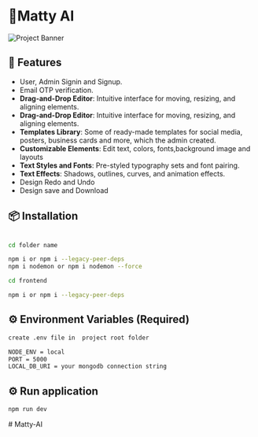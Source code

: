 # 🚀Matty AI
![Project Banner](/canva.png)

## 🔧 Features
- User, Admin Signin and Signup.
- Email OTP verification.
- **Drag-and-Drop Editor**: Intuitive interface for moving, resizing, and aligning elements.
- **Drag-and-Drop Editor**: Intuitive interface for moving, resizing, and aligning elements.
- **Templates Library**: Some of ready-made templates for social media, posters, business cards and more, which the admin created.
- **Customizable Elements**: Edit text, colors, fonts,background image and layouts
- **Text Styles and Fonts**: Pre-styled typography sets and font pairing.
- **Text Effects**: Shadows, outlines, curves, and animation effects.
- Design Redo and Undo
- Design save and Download

## 📦 Installation

```bash

cd folder name

npm i or npm i --legacy-peer-deps
npm i nodemon or npm i nodemon --force

cd frontend

npm i or npm i --legacy-peer-deps
```
## ⚙️ Environment Variables (Required)
```bash
create .env file in  project root folder

NODE_ENV = local
PORT = 5000
LOCAL_DB_URI = your mongodb connection string
```
## ⚙️ Run application
```bash
npm run dev
```




#   M a t t y - A I 
 
 

